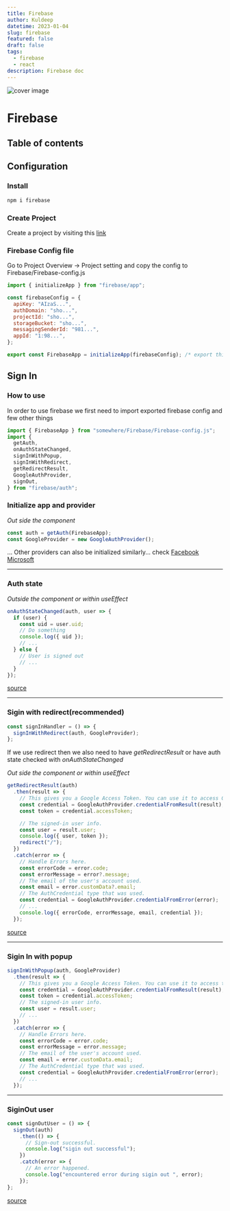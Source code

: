 ```yaml
---
title: Firebase
author: Kuldeep
datetime: 2023-01-04
slug: firebase
featured: false
draft: false
tags:
  - firebase
  - react
description: Firebase doc
---
```


![cover image](https://firebase.google.com/images/social.png)

# Firebase

## Table of contents

## Configuration

### Install

```jsx
npm i firebase
```

### Create Project

Create a project by visiting this [link](https://console.firebase.google.com/)

### Firebase Config file

Go to Project Overview -> Project setting and copy the config to Firebase/Firebase-config.js

```jsx
import { initializeApp } from "firebase/app";

const firebaseConfig = {
  apiKey: "AIzaS...",
  authDomain: "sho...",
  projectId: "sho...",
  storageBucket: "sho...",
  messagingSenderId: "981...",
  appId: "1:98...",
};

export const FirebaseApp = initializeApp(firebaseConfig); /* export this */
```

## Sign In

### How to use

In order to use firebase we first need to import exported firebase config and few other things

```jsx
import { FirebaseApp } from "somewhere/Firebase/Firebase-config.js";
import {
  getAuth,
  onAuthStateChanged,
  signInWithPopup,
  signInWithRedirect,
  getRedirectResult,
  GoogleAuthProvider,
  signOut,
} from "firebase/auth";
```

### Initialize app and provider

_Out side the component_

```jsx
const auth = getAuth(FirebaseApp);
const GoogleProvider = new GoogleAuthProvider();
```

... Other providers can also be initialized similarly... check [Facebook](https://firebase.google.com/docs/auth/web/facebook-login) [Microsoft](https://firebase.google.com/docs/auth/web/microsoft-oauth)

<hr>

### Auth state

_Outside the component or within useEffect_

```jsx
onAuthStateChanged(auth, user => {
  if (user) {
    const uid = user.uid;
    // Do something
    console.log({ uid });
    // ...
  } else {
    // User is signed out
    // ...
  }
});
```

[source](https://firebase.google.com/docs/auth/web/start#set_an_authentication_state_observer_and_get_user_data)

<hr>

### Sigin with redirect(recommended)

```jsx
const signInHandler = () => {
  signInWithRedirect(auth, GoogleProvider);
};
```

If we use redirect then we also need to have _getRedirectResult_ or have auth state checked with _onAuthStateChanged_

_Out side the component or within useEffect_

```jsx
getRedirectResult(auth)
  .then(result => {
    // This gives you a Google Access Token. You can use it to access Google APIs.
    const credential = GoogleAuthProvider.credentialFromResult(result);
    const token = credential.accessToken;

    // The signed-in user info.
    const user = result.user;
    console.log({ user, token });
    redirect("/");
  })
  .catch(error => {
    // Handle Errors here.
    const errorCode = error.code;
    const errorMessage = error?.message;
    // The email of the user's account used.
    const email = error.customData?.email;
    // The AuthCredential type that was used.
    const credential = GoogleAuthProvider.credentialFromError(error);
    // ...
    console.log({ errorCode, errorMessage, email, credential });
  });
```

[source](https://firebase.google.com/docs/auth/web/google-signin)

<hr>

### Sigin In with popup

```jsx
signInWithPopup(auth, GoogleProvider)
  .then(result => {
    // This gives you a Google Access Token. You can use it to access the Google API.
    const credential = GoogleAuthProvider.credentialFromResult(result);
    const token = credential.accessToken;
    // The signed-in user info.
    const user = result.user;
    // ...
  })
  .catch(error => {
    // Handle Errors here.
    const errorCode = error.code;
    const errorMessage = error.message;
    // The email of the user's account used.
    const email = error.customData.email;
    // The AuthCredential type that was used.
    const credential = GoogleAuthProvider.credentialFromError(error);
    // ...
  });
```

<hr>

### SiginOut user

```jsx
const signOutUser = () => {
  signOut(auth)
    .then(() => {
      // Sign-out successful.
      console.log("sigin out successful");
    })
    .catch(error => {
      // An error happened.
      console.log("encountered error during sigin out ", error);
    });
};
```

[source](https://firebase.google.com/docs/auth/web/password-auth#next_steps)
